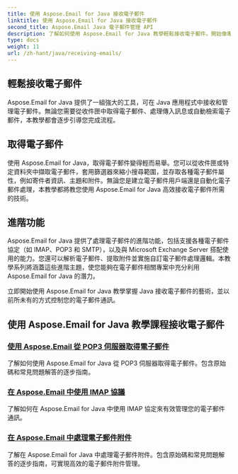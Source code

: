 ```yaml
---
title: 使用 Aspose.Email for Java 接收電子郵件
linktitle: 使用 Aspose.Email for Java 接收電子郵件
second_title: Aspose.Email Java 電子郵件管理 API
description: 了解如何使用 Aspose.Email for Java 教學輕鬆接收電子郵件。開始像專業人士一樣管理您的收件匣！
type: docs
weight: 11
url: /zh-hant/java/receiving-emails/
---
```


## 輕鬆接收電子郵件

Aspose.Email for Java 提供了一組強大的工具，可在 Java 應用程式中接收和管理電子郵件。無論您需要從收件匣中取得電子郵件、處理傳入訊息或自動檢索電子郵件，本教學都會逐步引導您完成流程。

## 取得電子郵件

使用 Aspose.Email for Java，取得電子郵件變得輕而易舉。您可以從收件匣或特定資料夾中擷取電子郵件，套用篩選器來縮小搜尋範圍，並存取各種電子郵件屬性，例如寄件者資訊、主題和附件。無論您是建立電子郵件用戶端還是自動化電子郵件處理，本教學都將教您使用 Aspose.Email for Java 高效接收電子郵件所需的技術。

## 進階功能

Aspose.Email for Java 提供了處理電子郵件的進階功能，包括支援各種電子郵件協定（如 IMAP、POP3 和 SMTP），以及與 Microsoft Exchange Server 搭配使用的能力。您還可以解析電子郵件、提取附件並實施自訂電子郵件處理邏輯。本教學系列將涵蓋這些進階主題，使您能夠在電子郵件相關專案中充分利用 Aspose.Email for Java 的潛力。

立即開始使用 Aspose.Email for Java 教學掌握 Java 接收電子郵件的藝術，並以前所未有的方式控制您的電子郵件通訊。

## 使用 Aspose.Email for Java 教學課程接收電子郵件
### [使用 Aspose.Email 從 POP3 伺服器取得電子郵件](./fetching-emails-from-pop3-servers/)
 了解如何使用 Aspose.Email for Java 從 POP3 伺服器取得電子郵件。包含原始碼和常見問題解答的逐步指南。
### [在 Aspose.Email 中使用 IMAP 協議](./working-with-imap-protocol/)
了解如何在 Aspose.Email for Java 中使用 IMAP 協定來有效管理您的電子郵件通訊。
### [在 Aspose.Email 中處理電子郵件附件](./handling-email-attachments/)
了解在 Aspose.Email for Java 中處理電子郵件附件。包含原始碼和常見問題解答的逐步指南，可實現高效的電子郵件附件管理。